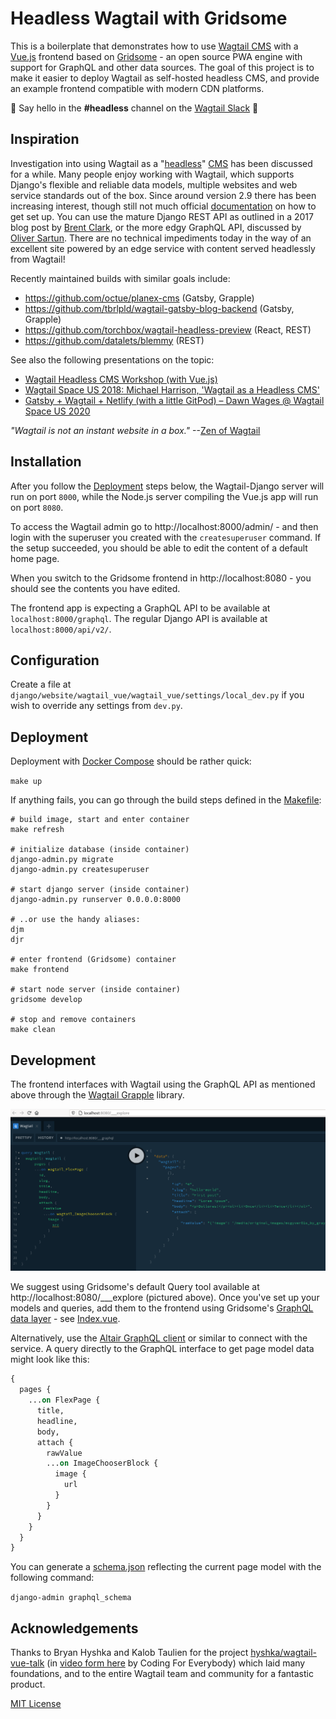 # Headless Wagtail with Gridsome

This is a boilerplate that demonstrates how to use [Wagtail CMS](https://github.com/wagtail)
with a [Vue.js](https://vuejs.org/) frontend based on [Gridsome](https://gridsome.org/) -
an open source PWA engine with support for GraphQL and other data sources.
The goal of this project is to make it easier to deploy Wagtail as self-hosted headless CMS,
and provide an example frontend compatible with modern CDN platforms.

👋 Say hello in the **#headless** channel on the [Wagtail Slack](https://github.com/wagtail/wagtail/wiki/Slack) 💬

## Inspiration

Investigation into using Wagtail as a "[headless](https://en.wikipedia.org/wiki/Headless_content_management_system)" [CMS](https://jamstack.org/headless-cms/) has been discussed for a while. Many people enjoy working with Wagtail, which supports Django's flexible and reliable data models, multiple websites and web service standards out of the box. Since around version 2.9 there has been increasing interest, though still not much official [documentation](https://docs.wagtail.io/en/stable/search.html?q=headless) on how to get set up. You can use the mature Django REST API as outlined in a 2017 blog post by [Brent Clark](https://wagtail.io/blog/getting-started-with-wagtail-and-graphql/), or the more edgy GraphQL API, discussed by [Oliver Sartun](https://wagtail.io/blog/graphql-with-streamfield/). There are no technical impediments today in the way of an excellent site powered by an edge service with content served headlessly from Wagtail!

Recently maintained builds with similar goals include:

- https://github.com/octue/planex-cms (Gatsby, Grapple)
- https://github.com/tbrlpld/wagtail-gatsby-blog-backend (Gatsby, Grapple)
- https://github.com/torchbox/wagtail-headless-preview (React, REST)
- https://github.com/datalets/blemmy (REST)

See also the following presentations on the topic:

- [Wagtail Headless CMS Workshop (with Vue.js)](https://www.youtube.com/watch?v=xUWd3o6z2bk)
- [Wagtail Space US 2018: Michael Harrison, 'Wagtail as a Headless CMS'](https://www.youtube.com/watch?v=xUWd3o6z2bk)
- [Gatsby + Wagtail + Netlify (with a little GitPod) – Dawn Wages @ Wagtail Space US 2020](https://www.youtube.com/watch?v=FP907CJsSBk)

_"Wagtail is not an instant website in a box."_ --[Zen of Wagtail](https://github.com/wagtail/wagtail/blob/main/docs/getting_started/the_zen_of_wagtail.md)

## Installation

After you follow the [Deployment](#Deployment) steps below, the Wagtail-Django server will run on port `8000`, while the
Node.js server compiling the Vue.js app will run on port `8080`.

To access the Wagtail admin go to http://localhost:8000/admin/ - and then
login with the superuser you created with the `createsuperuser` command. If the setup
succeeded, you should be able to edit the content of a default home page.

When you switch to the Gridsome frontend in http://localhost:8080 - you should
see the contents you have edited.

The frontend app is expecting a GraphQL API to be available at `localhost:8000/graphql`.
The regular Django API is available at `localhost:8000/api/v2/`.

## Configuration

Create a file at `django/website/wagtail_vue/wagtail_vue/settings/local_dev.py` if you wish to override any settings from `dev.py`.

## Deployment

Deployment with [Docker Compose](https://docs.docker.com/compose/install/) should be rather quick:

`make up`

If anything fails, you can go through the build steps defined in the [Makefile](Makefile):

```
# build image, start and enter container
make refresh

# initialize database (inside container)
django-admin.py migrate
django-admin.py createsuperuser

# start django server (inside container)
django-admin.py runserver 0.0.0.0:8000

# ..or use the handy aliases:
djm
djr

# enter frontend (Gridsome) container
make frontend

# start node server (inside container)
gridsome develop

# stop and remove containers
make clean
```

## Development

The frontend interfaces with Wagtail using the GraphQL API as mentioned above through the [Wagtail Grapple](https://wagtail-grapple.readthedocs.io/en/latest/) library.

![](gridsome/screenshot_graphql.png)

We suggest using Gridsome's default Query tool available at http://localhost:8080/___explore (pictured above). Once you've set up your models and queries, add them to the frontend using Gridsome's [GraphQL data layer](https://gridsome.org/docs/data-layer/) - see [Index.vue](gridsome/src/pages/Index.vue).

Alternatively, use the [Altair GraphQL client](https://altair.sirmuel.design/#download) or similar to connect with the service. A query directly to the GraphQL interface to get page model data might look like this:

```graphql
{
  pages {
    ...on FlexPage {
      title,
      headline,
      body,
      attach {
        rawValue
        ...on ImageChooserBlock {
          image {
            url
          }
        }
      }
    }
  }
}
```

You can generate a [schema.json](schema.json) reflecting the current page model with the following command:

`django-admin graphql_schema`

## Acknowledgements

Thanks to Bryan Hyshka and Kalob Taulien for the project [hyshka/wagtail-vue-talk](https://github.com/hyshka/wagtail-vue-talk) (in [video form here](https://www.youtube.com/watch?v=xUWd3o6z2bk) by Coding For Everybody) which laid many foundations, and to the entire Wagtail team and community for a fantastic product.

[MIT License](LICENSE)
